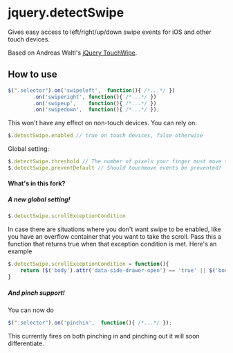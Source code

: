 jquery.detectSwipe
==================

Gives easy access to left/right/up/down swipe events for iOS and other touch devices.

Based on Andreas Waltl's [jQuery TouchWipe](http://www.netcu.de/jquery-touchwipe-iphone-ipad-library).

How to use
----------
````js
$(".selector").on('swipeleft',  function(){ /*...*/ })
        .on('swiperight', function(){ /*...*/ })
        .on('swipeup',    function(){ /*...*/ })
        .on('swipedown',  function(){ /*...*/ });
````
This won't have any effect on non-touch devices. You can rely on:
````js
$.detectSwipe.enabled // true on touch devices, false otherwise
````
Global setting:

````js
$.detectSwipe.threshold // The number of pixels your finger must move to trigger a swipe event.  Defaults is 20.
$.detectSwipe.preventDefault // Should touchmove events be prevented?  Defaults to true.
````
#### What's in this fork?

##### A new global setting!

````js
$.detectSwipe.scrollExceptionCondition
````
    
In case there are situations where you don't want swipe to be enabled, like you have an overflow container that you want to take the scroll. Pass this a function that returns true when that exception condition is met. Here's an example

````js
$.detectSwipe.scrollExceptionCondition = function(){
	return ($('body').attr('data-side-drawer-open') == 'true' || $('body').attr('data-side-drawer-state') == 'changing' );
}
````

##### And pinch support!

You can now do

````js
$(".selector").on('pinchin',  function(){ /*...*/ });
````

This currently fires on both pinching in and pinching out it will soon differentiate.

